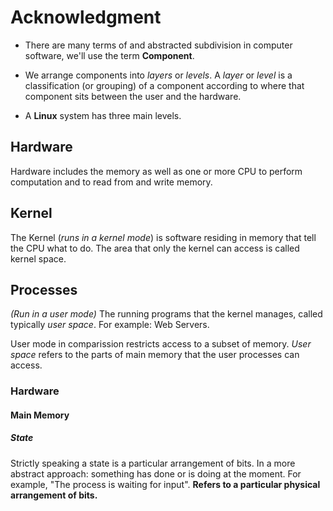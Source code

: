 # Acknowledgment

- There are many terms of and abstracted subdivision in computer software, we'll use the term **Component**.

- We arrange components into _layers_ or _levels_. A _layer_ or _level_ is a classification (or grouping) of a component according to where that component sits between the user and the hardware.

- A **Linux** system has three main levels.

## Hardware
Hardware includes the memory as well as one or more CPU to perform computation and to read from and write memory.

## Kernel
The Kernel (_runs in a kernel mode_) is software residing in memory that tell the CPU what to do. The area that only the kernel can access is called kernel space.

## Processes
_(Run in a user mode)_ The running programs that the kernel manages, called typically _user space_. For example: Web Servers.

User mode in comparission restricts access to a subset of memory. _User space_ refers to the parts of main memory that the user processes can access.

### Hardware
#### Main Memory
##### State
Strictly speaking a state is a particular arrangement of bits. In a more abstract approach: something has done or is doing at the moment. For example, "The process is waiting for input". **Refers to a particular physical arrangement of bits.**
